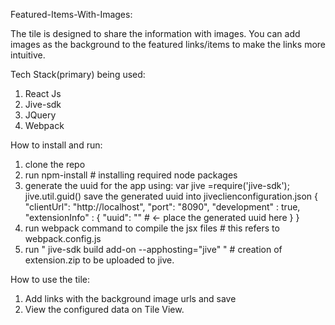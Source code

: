 Featured-Items-With-Images:

The tile is designed to share the information with images.
You can add images as the background to the featured links/items to make the links more intuitive.

Tech Stack(primary) being used:
1. React Js
2. Jive-sdk
3. JQuery
4. Webpack


How to install and run:
1. clone the repo
2. run npm-install # installing required node packages
3. generate the uuid for the app using:
    var jive  =require('jive-sdk');
    jive.util.guid()
   save the generated uuid into jiveclienconfiguration.json
   {
       "clientUrl": "http://localhost",
       "port": "8090",
       "development" : true,
       "extensionInfo" : {
           "uuid": "" # <- place the generated uuid here
       }
   }
4. run webpack command to compile the jsx files # this refers to webpack.config.js
5. run " jive-sdk build add-on --apphosting="jive" " # creation of extension.zip to be uploaded to jive.

How to use the tile:
1. Add links with the background image urls and save
2. View the configured data on Tile View.

